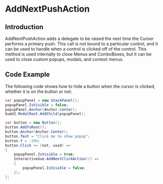 # AddNextPushAction

## Introduction

AddNextPushAction adds a delegate to be raised the next time the Cursor performs a primary push. This call is not bound to a particular control, and it can be used to handle when a control is clicked off of the control. This method is used internally to close Menus and ComboBoxes, but it can be used to close custom popups, modals, and context menus.

## Code Example

The following code shows how to hide a button when the cursor is clicked, whether it is on the button or not:

```csharp
var popupPanel = new StackPanel();
popupPanel.IsVisible = false;
popupPanel.Anchor(Anchor.Center);
GumUI.ModalRoot.AddChild(popupPanel);

var button = new Button();
button.AddToRoot();
button.Anchor(Anchor.Center);
button.Text = "Click me to show popup";
button.Y = -200;
button.Click += (not, used) =>
{
    popupPanel.IsVisible = true;
    InteractiveGue.AddNextClickAction(() =>
    {
        popupPanel.IsVisible = false;
    });
};
```



